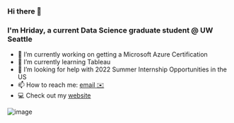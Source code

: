 ### Hi there 👋
### I'm Hriday, a current Data Science graduate student @ UW Seattle

- 🔭 I’m currently working on getting a Microsoft Azure Certification
- 🌱 I’m currently learning Tableau
- 🤔 I’m looking for help with 2022 Summer Internship Opportunities in the US
- 📫 How to reach me: [email ✉️](mailto:hbaghar@uw.edu)
- 💻 Check out my [website](hbaghar.github.io)

![image](https://user-images.githubusercontent.com/19759187/142743634-a4dc5792-8396-4816-afca-6f69dcaf508e.png)
